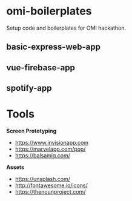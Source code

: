 # omi-boilerplates
Setup code and boilerplates for OMI hackathon. 


## basic-express-web-app

## vue-firebase-app

## spotify-app


# Tools

**Screen Prototyping**
- https://www.invisionapp.com      
- https://marvelapp.com/pop/        
- https://balsamiq.com/       

**Assets**
- https://unsplash.com/ 
- http://fontawesome.io/icons/  
- https://thenounproject.com/ 


